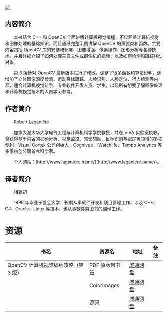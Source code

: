 ![](http://img3m4.ddimg.cn/11/19/25273424-1_u_3.jpg)

## 内容简介

　　本书结合 C++ 和 OpenCV 全面讲解计算机视觉编程，不仅涵盖计算机视觉和图像处理的基础知识，而且通过完整示例讲解 OpenCV 的重要类和函数。主要内容包括 OpenCV 库的安装和部署、图像增强、像素操作、图形分析等各种技术，并且详细介绍了如何处理来自文件或摄像机的视频，以及如何检测和跟踪移动对象。

　　第 3 版针对 OpenCV 最新版本进行了修改，调整了很多函数和算法说明，还增加了立体图像深度检测、运动目标跟踪、人脸识别、人脸定位、行人检测等内容，适合计算机视觉新手、专业软件开发人员、学生，以及所有想要了解图像处理和计算机视觉技术的人员学习参考。

## 作者简介

　　Robert Laganière

　　加拿大渥太华大学电气工程与计算机科学学院教授，并在 VIVA 实验室执教。曾获得基于内容的视频分析、视觉监控、驾驶辅助、目标识别与跟踪等领域的多项专利。Visual Cortek 公司创始人，Cognivue、iWatchlife、Tempo Analytics 等多家初创公司首席科学家。

　　个人网站：[http://www.laganiere.name/](http://www.laganiere.name/)。

## 译者简介

　　相银初

　　1996 年毕业于复旦大学，长期从事软件开发和项目管理工作，涉及 C++、C#、Oracle、Linux 等技术，也从事软件类图书的翻译工作。

# 资源

|书名|资源名|地址|备注|
|---|---|---|---|
|OpenCV 计算机视觉编程攻略（第 3 版）|PDF 原版带书签|[城通网盘](https://u11215426.pipipan.com/fs/11215426-334104699)||
||ColorImages|[城通网盘](https://u11215426.pipipan.com/fs/11215426-334104904)||
||源码|[城通网盘](https://u11215426.pipipan.com/fs/11215426-334104927)||
